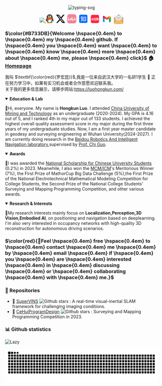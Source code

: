<!--
 * @Author: Hongkun Luo
 * @Date: 2024-11-01 21:04:43
 * @LastEditors: Hongkun Luo
 * @Description: 
 * 
 * Hongkun Luo
-->
<p align="center">
   <img src="https://readme-typing-svg.herokuapp.com?font=Zhi+Mang+Xing&size=28&pause=1000&color=232488&background=37418000&center=%E7%9C%9F%E7%9A%84&vCenter=%E7%9C%9F%E7%9A%84&multiline=true&repeat=%E7%9C%9F%E7%9A%84&random=%E7%9C%9F%E7%9A%84&width=435&lines=%E5%85%89%E8%80%8C%E4%B8%8D%E8%80%80%EF%BC%8C%E9%9D%99%E6%B0%B4%E6%B5%81%E6%B7%B1+-%E3%80%8A%E9%81%93%E5%BE%B7%E7%BB%8F%E3%80%8B" alt="typing-svg">
</p>

<p align="center">
<a title="Hits" target="_blank" href="https://github.com/luohongk/luohongk"><img src="https://hits.b3log.org/luohongk/luohongk.svg" >
</a>
<!-- <a href="https://scholar.google.com/citations?user=YGJnL3AAAAAJ&hl=zh-CN" target="_blank"><img src="./images/google_scholar.png" height="30px" style="margin-bottom:-3px"></a>&nbsp; -->
<a href="./images/qq_num.png" target="_blank"><img src="./images/QQ.png" height="30px" style="margin-bottom:-3px"></a>&nbsp;
<a href="https://x.com/LuoHongKun2002" target="_blank"><img src="./images/X_icon.png" height="30px" style="margin-bottom:-3px"></a>&nbsp;
<a href="https://space.bilibili.com/688837845?spm_id_from=333.1007.0.0" target="_blank"><img src="./images/bilibili.png" height="30px" style="margin-bottom:-3px"></a>&nbsp;
<a href="https://www.zhihu.com/people/xiu-xue-chu-neng-ing" target="_blank"><img src="./images/zhihu.png" height="30px" style="margin-bottom:-3px"></a>&nbsp; 
<a href="https://www.xiaohongshu.com/user/profile/65955d5e00000000220065a9" target="_blank"><img src="./images/xiaohongshu.png" height="31px" style="margin-bottom:-4px"></a>&nbsp;
<a href="mailto:luohongkun0715@gmail.com" target="_blank"><img src="./images/gmail.png" height="31px" style="margin-bottom:-4px"></a>&nbsp;
<a href="mailto:luohongkun@whu.edu.cn" target="_blank"><img src="./images/email.png" height="31px" style="margin-bottom:-5px"></a>

</p>

<table>

### $\color{#B733DB}{Welcome \hspace{0.4em} to \hspace{0.4em} my \hspace{0.4em} github. If \hspace{0.4em} you \hspace{0.4em} want \hspace{0.4em} to \hspace{0.4em} know \hspace{0.4em} more \hspace{0.4em} about \hspace{0.4em} me, please \hspace{0.4em} click}$ 🏠<a href="https://luohongkun.com/" target="_blank">Homepage</a>
<link rel="stylesheet" href="./css/file.css" type="text/css">

我叫 $\textbf{\color{red}{罗宏昆}}$,我是一位来自武汉大学的一名研1学生 :rofl:
正在努力学习中，如果有实习机会或者合作意愿欢迎联系我。<br>
关于我的更多信息展示，请移步网站:https://luohongkun.com/
<details open>
  <summary><strong>Education & Lab</strong></summary>
  <p>🌟Hi, everyone. My name is  <strong>Hongkun Luo</strong>. I attended <a href="https://cesi.cumt.edu.cn/">China University of Mining and Technology</a> as an undergraduate (2020-2024). My GPA is 4.16 out of 5, and I ranked 4th in my major out of 133 students. I achieved the highest overall quality assessment score in my major during the first three years of my undergraduate studies. Now, I am a first year master candidate in geodesy and surveying engineering at Wuhan University(2024-2027). I am currently doing research in the <a href="https://www.zhiyuteam.com/">Beidou Robotics And Intelligent Navigation laboratory</a>,supervised by <a href="https://jszy.whu.edu.cn/guochi/zh_CN/index.htm">Prof. Chi Guo</a>.
</p>
</details>
<details open>
<summary><strong>Awards</strong></summary>
  <p>🌟I was awarded the <a href="http://www.moe.gov.cn/srcsite/A05/s7505/202401/t20240117_1100766.html">National Scholarship for Chinese University Students</a> (0.2%) in 2023. Meanwhile, I also won the <a href="https://www.comap.com/contests/mcm-icm">MCM/ICM</a>'s Meritorious Winner (7%), the First Prize of MathorCup Big Data Challenge (5%),the First Prize of the National Electrotechnical Mathematical Modeling Competition for College Students, the Second Prize of the National College Students' Surveying and Mapping Programming Competition, and other various awards.
</p>
</details>
<details open>
<summary><strong>Research & Interests</strong></summary>
<p>🌟My research interests mainly focus on <b>Localization,Perception,3D Vision,Embodied AI</b>, on positioning and navigation based on deeplearning. I'm also very interested in occupancy networks with high-quality 3D reconstruction for autonomous driving scenarios.
</p>
</details>

### $\color{red}{📧Feel \hspace{0.4em} free \hspace{0.4em} to \hspace{0.4em} contact \hspace{0.4em} me \hspace{0.4em} by \hspace{0.4em} email \hspace{0.4em} if \hspace{0.4em} you \hspace{0.4em} are \hspace{0.4em} interested \hspace{0.4em} in \hspace{0.4em} discussing \hspace{0.4em} or \hspace{0.4em} collaborating \hspace{0.4em} with \hspace{0.4em} me.}$

### 📁 Repositories
  - 📂 [SuperVINS](https://github.com/luohongk/SuperVINS) ![Github stars](https://img.shields.io/github/stars/luohongk/SuperVINS.svg) : A real-time visual-inertial SLAM framework for challenging imaging conditions.
  - 📂 [CeHuiProgramDesign](https://github.com/luohongk/CeHuiProgramDesign) ![Github stars](https://img.shields.io/github/stars/luohongk/CeHuiProgramDesign.svg) : Surveying and Mapping Programming Competition in 2023.

### 📊 Github statistics
<img src="https://github-readme-activity-graph.vercel.app/graph?username=luohongk&theme=minimal&custom_title=Activity&radius=30&height=250" alt="Lazy">

![Snake animation](https://raw.githubusercontent.com/luohongk/luohongk/output/github-contribution-grid-snake.svg)
</table>
